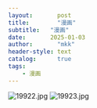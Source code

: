 ```yaml
---
layout:       post
title:        "漫画"
subtitle:   "漫画"
date:       2025-01-03 
author:       "mkk"
header-style: text
catalog:      true
tags:
    - 漫画
---
```


![19922.jpg](https://image.kaikun.top/file/1736052415108_19922.jpg)
![19923.jpg](https://image.kaikun.top/file/1736052438056_19923.jpg)